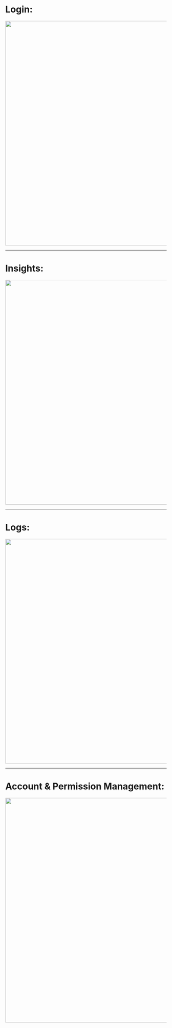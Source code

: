 # Login:

<img width="700px" src="https://user-images.githubusercontent.com/56306485/160013289-92f4b00a-ad6e-4288-a9ef-cef3378d0cc9.png">

---

# Insights:

<img width="700px" src="https://user-images.githubusercontent.com/56306485/160014333-44036bb1-ee84-4c69-a7e2-244b4a76b377.png">

---

# Logs:

<img width="700px" src="https://user-images.githubusercontent.com/56306485/160014990-01bb67fa-b7dd-422f-954e-30c26a3e54fc.png">

---

# Account & Permission Management:

<img width="700px" src="https://user-images.githubusercontent.com/56306485/160014498-d3289faa-9d76-4352-bac8-2e32d19649b7.png">

